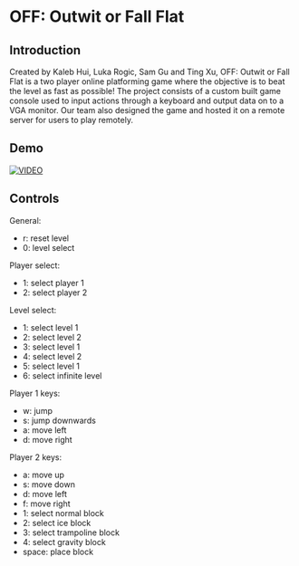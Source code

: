 # OFF: Outwit or Fall Flat

## Introduction

Created by Kaleb Hui, Luka Rogic, Sam Gu and Ting Xu, OFF: Outwit or Fall Flat is a two player online platforming game where the objective is to beat the level as fast as possible! The project consists of a custom built game console used to input actions through a keyboard and output data on to a VGA monitor. Our team also designed  the game and hosted it on a remote server for users to play remotely.

## Demo
[![VIDEO](https://img.youtube.com/vi/LAMEHRfCX0M/0.jpg)](https://youtu.be/LAMEHRfCX0M)

## Controls

General:
- r:        reset level
- 0:        level select

Player select:
- 1:        select player 1
- 2:        select player 2

Level select: 
- 1:        select level 1
- 2:        select level 2
- 3:        select level 1
- 4:        select level 2
- 5:        select level 1
- 6:        select infinite level

Player 1 keys:
- w:        jump
- s:        jump downwards 
- a:        move left
- d:        move right

Player 2 keys:
- a:        move up
- s:        move down
- d:        move left
- f:        move right
- 1:        select normal block
- 2:        select ice block
- 3:        select trampoline block
- 4:        select gravity block
- space:    place block
